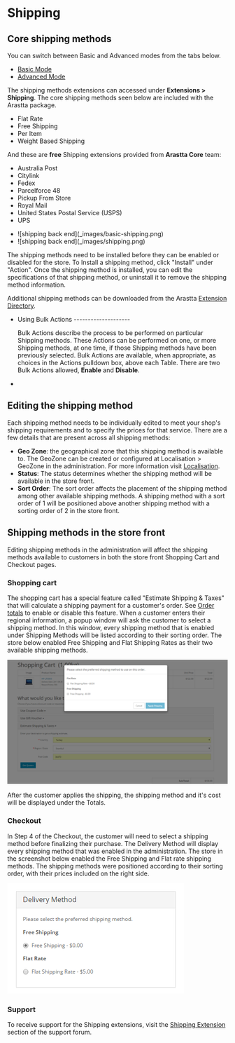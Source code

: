 Shipping
========

Core shipping methods
--------------------

<div class="uk-alert-info uk-alert">
  <span class="uk-icon-info-circle"></span> You can switch between Basic and Advanced modes from the tabs below.
</div>
<ul class="uk-tab" data-uk-tab="{connect:'#doc-tabs', animation: 'fade'}">
    <li><a href="">Basic Mode</a></li>
    <li><a href="">Advanced Mode</a></li>
</ul>

The shipping methods extensions can accessed under **Extensions > Shipping**. The core shipping methods seen below are included with the Arastta package.

- Flat Rate
- Free Shipping
- Per Item
- Weight Based Shipping

And these are **free** Shipping extensions provided from **Arastta Core** team:

- Australia Post
- Citylink
- Fedex
- Parcelforce 48
- Pickup From Store
- Royal Mail
- United States Postal Service (USPS)
- UPS

<ul id="doc-tabs" class="uk-switcher uk-margin">
    <li>![shipping back end](_images/basic-shipping.png)</li>
    <li>![shipping back end](_images/shipping.png)</li>
</ul>

The shipping methods need to be installed before they can be enabled or disabled for the store. To Install a shipping method, click "Install" under "Action". Once the shipping method is installed, you can edit the specifications of that shipping method, or uninstall it to remove the shipping method information.

Additional shipping methods can be downloaded from the Arastta [Extension Directory](http://extensions.arastta.pro/shipping-methods).

<ul id="doc-tabs" class="uk-switcher uk-margin">
    <li>Using Bulk Actions
--------------------

Bulk Actions describe the process to be performed on particular Shipping methods. These Actions can be performed on one, or more Shipping methods, at one time, if those Shipping methods have been previously selected. Bulk Actions are available, when appropriate, as choices in the Actions pulldown box, above each Table. There are two Bulk Actions allowed, **Enable** and **Disable**.</li>
    <li></li>
</ul>

Editing the shipping method
---------------------------

Each shipping method needs to be individually edited to meet your shop's shipping requirements and to specify the prices for that service. There are a few details that are present across all shipping methods:

- **Geo Zone**: the geographical zone that this shipping method is available to. The GeoZone can be created or configured at Localisation > GeoZone in the administration. For more information visit [Localisation](docs/user-manual/localisation/geo-zones).
- **Status**: The status determines whether the shipping method will be available in the store front.
- **Sort Order**: The sort order affects the placement of the shipping method among other available shipping methods. A shipping method with a sort order of 1 will be positioned above another shipping method with a sorting order of 2 in the store front.

Shipping methods in the store front
-----------------------------------

Editing shipping methods in the administration will affect the shipping methods available to customers in both the store front Shopping Cart and Checkout pages.

### Shopping cart

The shopping cart has a special feature called "Estimate Shipping & Taxes" that will calculate a shipping payment for a customer's order. See [Order totals](docs/user-manual/marketplace/order-totals) to enable or disable this feature. When a customer enters their regional information, a popup window will ask the customer to select a shipping method. In this window, every shipping method that is enabled under Shipping Methods will be listed according to their sorting order. The store below enabled Free Shipping and Flat Shipping Rates as their two available shipping methods.

![shipping estimation](_images/shipping-1.png)

After the customer applies the shipping, the shipping method and it's cost will be displayed under the Totals.

### Checkout

In Step 4 of the Checkout, the customer will need to select a shipping method before finalizing their purchase. The Delivery Method will display every shipping method that was enabled in the administration. The store in the screenshot below enabled the Free Shipping and Flat rate shipping methods. The shipping methods were positioned according to their sorting order, with their prices included on the right side.

![shipping delivery method](_images/shipping-2.png)

### Support

To receive support for the Shipping extensions, visit the [Shipping Extension](forum/categories/listings/extensions) section of the support forum.
